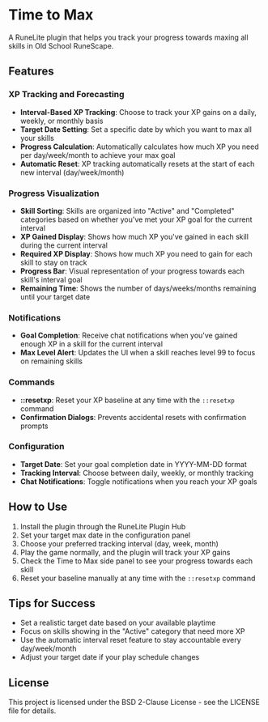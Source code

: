# Time to Max

A RuneLite plugin that helps you track your progress towards maxing all skills in Old School RuneScape.

## Features

### XP Tracking and Forecasting

- **Interval-Based XP Tracking**: Choose to track your XP gains on a daily, weekly, or monthly basis
- **Target Date Setting**: Set a specific date by which you want to max all your skills
- **Progress Calculation**: Automatically calculates how much XP you need per day/week/month to achieve your max goal
- **Automatic Reset**: XP tracking automatically resets at the start of each new interval (day/week/month)

### Progress Visualization

- **Skill Sorting**: Skills are organized into "Active" and "Completed" categories based on whether you've met your XP goal for the current interval
- **XP Gained Display**: Shows how much XP you've gained in each skill during the current interval
- **Required XP Display**: Shows how much XP you need to gain for each skill to stay on track
- **Progress Bar**: Visual representation of your progress towards each skill's interval goal
- **Remaining Time**: Shows the number of days/weeks/months remaining until your target date

### Notifications

- **Goal Completion**: Receive chat notifications when you've gained enough XP in a skill for the current interval
- **Max Level Alert**: Updates the UI when a skill reaches level 99 to focus on remaining skills

### Commands

- **::resetxp**: Reset your XP baseline at any time with the `::resetxp` command
- **Confirmation Dialogs**: Prevents accidental resets with confirmation prompts

### Configuration

- **Target Date**: Set your goal completion date in YYYY-MM-DD format
- **Tracking Interval**: Choose between daily, weekly, or monthly tracking
- **Chat Notifications**: Toggle notifications when you reach your XP goals

## How to Use

1. Install the plugin through the RuneLite Plugin Hub
2. Set your target max date in the configuration panel
3. Choose your preferred tracking interval (day, week, month)
4. Play the game normally, and the plugin will track your XP gains
5. Check the Time to Max side panel to see your progress towards each skill
6. Reset your baseline manually at any time with the `::resetxp` command

## Tips for Success

- Set a realistic target date based on your available playtime
- Focus on skills showing in the "Active" category that need more XP
- Use the automatic interval reset feature to stay accountable every day/week/month
- Adjust your target date if your play schedule changes

## License

This project is licensed under the BSD 2-Clause License - see the LICENSE file for details.
